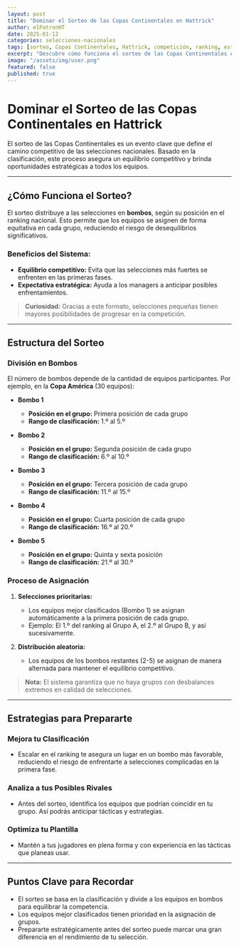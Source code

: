 ```yaml
---
layout: post
title: "Dominar el Sorteo de las Copas Continentales en Hattrick"
author: elPatronHT
date: 2025-01-12
categories: selecciones-nacionales
tags: [sorteo, Copas Continentales, Hattrick, competición, ranking, estrategias]
excerpt: "Descubre cómo funciona el sorteo de las Copas Continentales en Hattrick y las mejores estrategias para maximizar el rendimiento de tu selección nacional."
image: "/assets/img/user.png"
featured: false
published: true
---
```


# Dominar el Sorteo de las Copas Continentales en Hattrick

El sorteo de las Copas Continentales es un evento clave que define el camino competitivo de las selecciones nacionales. Basado en la clasificación, este proceso asegura un equilibrio competitivo y brinda oportunidades estratégicas a todos los equipos.

---

## ¿Cómo Funciona el Sorteo?

El sorteo distribuye a las selecciones en **bombos**, según su posición en el ranking nacional. Esto permite que los equipos se asignen de forma equitativa en cada grupo, reduciendo el riesgo de desequilibrios significativos.

### Beneficios del Sistema:

- **Equilibrio competitivo:** Evita que las selecciones más fuertes se enfrenten en las primeras fases.
- **Expectativa estratégica:** Ayuda a los managers a anticipar posibles enfrentamientos.

> **Curiosidad:** Gracias a este formato, selecciones pequeñas tienen mayores posibilidades de progresar en la competición.

---

## Estructura del Sorteo

### División en Bombos

El número de bombos depende de la cantidad de equipos participantes. Por ejemplo, en la **Copa América** (30 equipos):

- **Bombo 1**
  - **Posición en el grupo:** Primera posición de cada grupo
  - **Rango de clasificación:** 1.º al 5.º

- **Bombo 2**
  - **Posición en el grupo:** Segunda posición de cada grupo
  - **Rango de clasificación:** 6.º al 10.º

- **Bombo 3**
  - **Posición en el grupo:** Tercera posición de cada grupo
  - **Rango de clasificación:** 11.º al 15.º

- **Bombo 4**
  - **Posición en el grupo:** Cuarta posición de cada grupo
  - **Rango de clasificación:** 16.º al 20.º

- **Bombo 5**
  - **Posición en el grupo:** Quinta y sexta posición
  - **Rango de clasificación:** 21.º al 30.º

### Proceso de Asignación

1. **Selecciones prioritarias:**

   - Los equipos mejor clasificados (Bombo 1) se asignan automáticamente a la primera posición de cada grupo.
   - Ejemplo: El 1.º del ranking al Grupo A, el 2.º al Grupo B, y así sucesivamente.

2. **Distribución aleatoria:**
   - Los equipos de los bombos restantes (2-5) se asignan de manera alternada para mantener el equilibrio competitivo.

> **Nota:** El sistema garantiza que no haya grupos con desbalances extremos en calidad de selecciones.


---

## Estrategias para Prepararte

### Mejora tu Clasificación

- Escalar en el ranking te asegura un lugar en un bombo más favorable, reduciendo el riesgo de enfrentarte a selecciones complicadas en la primera fase.

### Analiza a tus Posibles Rivales

- Antes del sorteo, identifica los equipos que podrían coincidir en tu grupo. Así podrás anticipar tácticas y estrategias.

### Optimiza tu Plantilla

- Mantén a tus jugadores en plena forma y con experiencia en las tácticas que planeas usar.

---

## Puntos Clave para Recordar

- El sorteo se basa en la clasificación y divide a los equipos en bombos para equilibrar la competencia.
- Los equipos mejor clasificados tienen prioridad en la asignación de grupos.
- Prepararte estratégicamente antes del sorteo puede marcar una gran diferencia en el rendimiento de tu selección.
